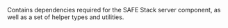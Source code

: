 Contains dependencies required for the SAFE Stack server component, as well as a set of helper types and utilities.